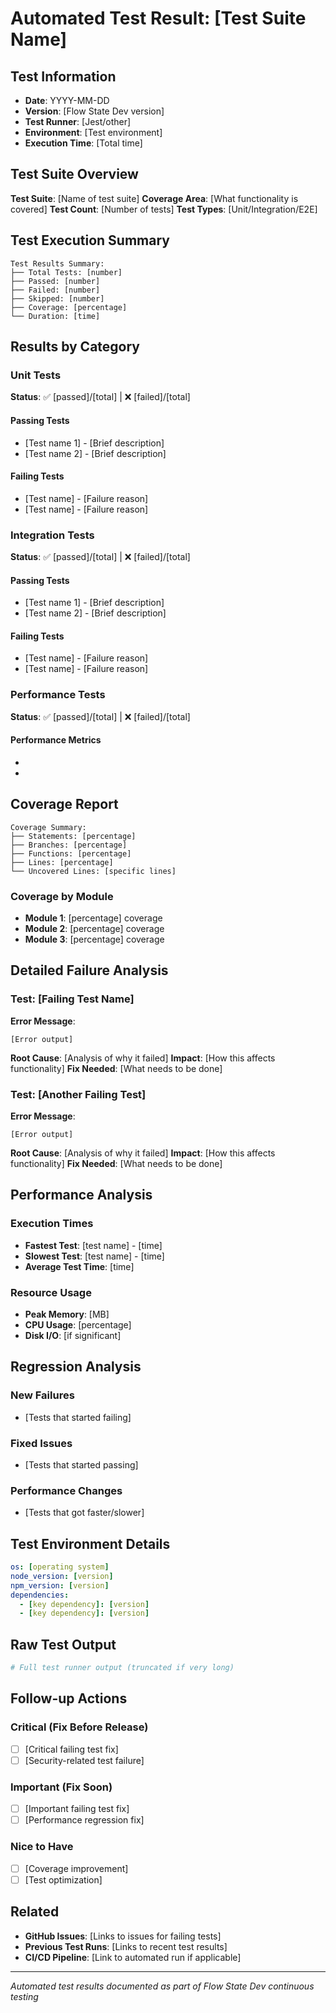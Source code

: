 # Automated Test Result: [Test Suite Name]

## Test Information
- **Date**: YYYY-MM-DD
- **Version**: [Flow State Dev version]
- **Test Runner**: [Jest/other]
- **Environment**: [Test environment]
- **Execution Time**: [Total time]

## Test Suite Overview
**Test Suite**: [Name of test suite]
**Coverage Area**: [What functionality is covered]
**Test Count**: [Number of tests]
**Test Types**: [Unit/Integration/E2E]

## Test Execution Summary
```
Test Results Summary:
├── Total Tests: [number]
├── Passed: [number]
├── Failed: [number]
├── Skipped: [number]
├── Coverage: [percentage]
└── Duration: [time]
```

## Results by Category

### Unit Tests
**Status**: ✅ [passed]/[total] | ❌ [failed]/[total]

#### Passing Tests
- [Test name 1] - [Brief description]
- [Test name 2] - [Brief description]

#### Failing Tests
- [Test name] - [Failure reason]
- [Test name] - [Failure reason]

### Integration Tests
**Status**: ✅ [passed]/[total] | ❌ [failed]/[total]

#### Passing Tests
- [Test name 1] - [Brief description]
- [Test name 2] - [Brief description]

#### Failing Tests
- [Test name] - [Failure reason]
- [Test name] - [Failure reason]

### Performance Tests
**Status**: ✅ [passed]/[total] | ❌ [failed]/[total]

#### Performance Metrics
- [Metric 1]: [value] ([pass/fail vs threshold])
- [Metric 2]: [value] ([pass/fail vs threshold])

## Coverage Report
```
Coverage Summary:
├── Statements: [percentage]
├── Branches: [percentage]
├── Functions: [percentage]
├── Lines: [percentage]
└── Uncovered Lines: [specific lines]
```

### Coverage by Module
- **Module 1**: [percentage] coverage
- **Module 2**: [percentage] coverage
- **Module 3**: [percentage] coverage

## Detailed Failure Analysis

### Test: [Failing Test Name]
**Error Message**: 
```
[Error output]
```
**Root Cause**: [Analysis of why it failed]
**Impact**: [How this affects functionality]
**Fix Needed**: [What needs to be done]

### Test: [Another Failing Test]
**Error Message**: 
```
[Error output]
```
**Root Cause**: [Analysis of why it failed]
**Impact**: [How this affects functionality]
**Fix Needed**: [What needs to be done]

## Performance Analysis
### Execution Times
- **Fastest Test**: [test name] - [time]
- **Slowest Test**: [test name] - [time]
- **Average Test Time**: [time]

### Resource Usage
- **Peak Memory**: [MB]
- **CPU Usage**: [percentage]
- **Disk I/O**: [if significant]

## Regression Analysis
### New Failures
- [Tests that started failing]

### Fixed Issues
- [Tests that started passing]

### Performance Changes
- [Tests that got faster/slower]

## Test Environment Details
```yaml
os: [operating system]
node_version: [version]
npm_version: [version]
dependencies:
  - [key dependency]: [version]
  - [key dependency]: [version]
```

## Raw Test Output
```bash
# Full test runner output (truncated if very long)
```

## Follow-up Actions
### Critical (Fix Before Release)
- [ ] [Critical failing test fix]
- [ ] [Security-related test failure]

### Important (Fix Soon)
- [ ] [Important failing test fix]
- [ ] [Performance regression fix]

### Nice to Have
- [ ] [Coverage improvement]
- [ ] [Test optimization]

## Related
- **GitHub Issues**: [Links to issues for failing tests]
- **Previous Test Runs**: [Links to recent test results]
- **CI/CD Pipeline**: [Link to automated run if applicable]

---
*Automated test results documented as part of Flow State Dev continuous testing*